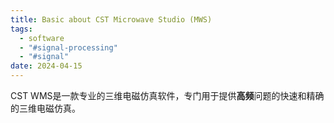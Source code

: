 ```yaml
---
title: Basic about CST Microwave Studio (MWS)
tags:
  - software
  - "#signal-processing"
  - "#signal"
date: 2024-04-15
---
```

CST WMS是一款专业的三维电磁仿真软件，专门用于提供**高频**问题的快速和精确的三维电磁仿真。
